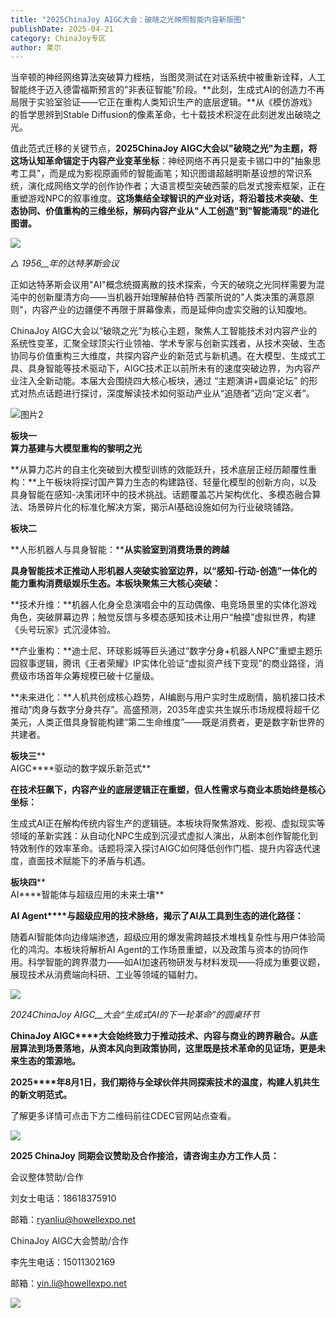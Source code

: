```yaml
---
title: "‌2025ChinaJoy AIGC大会：破晓之光映照智能内容新版图"
publishDate: 2025-04-21
category: ChinaJoy专区
author: 莱尔
---
```


当辛顿的神经网络算法突破算力桎梏，当图灵测试在对话系统中被重新诠释，人工智能终于迈入德雷福斯预言的"非表征智能"阶段。**此刻，生成式AI的创造力不再局限于实验室验证——它正在重构人类知识生产的底层逻辑。**从《模仿游戏》的哲学思辨到Stable Diffusion的像素革命，七十载技术积淀在此刻迸发出破晓之光。

值此范式迁移的关键节点，**2025‌ChinaJoy AIGC大会以"破晓之光"为主题‌，将这场认知革命锚定于内容产业变革坐标**：神经网络不再只是麦卡锡口中的"抽象思考工具"，而是成为影视原画师的智能画笔；知识图谱超越明斯基设想的常识系统，演化成网络文学的创作协作者；大语言模型突破西蒙的启发式搜索框架，正在重塑游戏NPC的叙事维度。**这场集结全球智识的产业对话，将沿着‌技术突破、生态协同、价值重构‌的三维坐标，解码内容产业从"人工创造"到"智能涌现"的进化图谱。**

![](https://ec-net-1251389766.cos.ap-shanghai.myqcloud.com/wp-content/uploads/2025/04/20250421180921707.jpg)

_△_ _1956__年的达特茅斯会议_

正如达特茅斯会议用"AI"概念统摄离散的技术探索，今天的破晓之光同样需要为混沌中的创新厘清方向——当机器开始理解赫伯特·西蒙所说的"人类决策的满意原则"，内容产业的边疆便不再限于屏幕像素，而是延伸向虚实交融的认知腹地。 

ChinaJoy AIGC大会以“破晓之光”为核心主题，聚焦人工智能技术对内容产业的系统性变革，汇聚全球顶尖行业领袖、学术专家与创新实践者，从技术突破、生态协同与价值重构三大维度，共探内容产业的新范式与新机遇。在大模型、生成式工具、具身智能等技术驱动下，AIGC技术正以前所未有的速度突破边界，为内容产业注入全新动能。本届大会围绕四大核心板块，通过 “主题演讲+圆桌论坛” 的形式对热点话题进行探讨，深度解读技术如何驱动产业从“追随者”迈向“定义者”。

![图片2](blob:https://www.easecation.net/48a82d17-7dc1-4b9c-b0be-ccd3b39c5b89)

**板块一**  
**算力基建与大模型重构的黎明之光**

**从算力芯片的自主化突破到大模型训练的效能跃升，技术底层正经历颠覆性重构：**上午板块将探讨国产算力生态的构建路径、轻量化模型的创新方向，以及具身智能在感知-决策闭环中的技术挑战。话题覆盖芯片架构优化、多模态融合算法、场景碎片化的标准化解决方案，揭示AI基础设施如何为行业破晓铺路。

**板块二**

**人形机器人与具身智能：****从实验室到消费场景的跨越**

**具身智能技术正推动人形机器人突破实验室边界，以“感知-行动-创造”一体化的能力重构消费级娱乐生态。本板块聚焦三大核心突破：**

**‌技术升维‌：**机器人化身全息演唱会中的互动偶像、电竞场景里的实体化游戏角色，突破屏幕边界；触觉反馈与多模态感知技术让用户“触摸”虚拟世界，构建《头号玩家》式沉浸体验。

**‌产业重构‌：**迪士尼、环球影城等巨头通过“数字分身+机器人NPC”重塑主题乐园叙事逻辑，腾讯《王者荣耀》IP实体化验证“虚拟资产线下变现”的商业路径，消费级市场首年众筹规模已破十亿量级。

**‌未来进化‌：**人机共创成核心趋势，AI编剧与用户实时生成剧情，脑机接口技术推动“肉身与数字分身共存”。高盛预测，2035年虚实共生娱乐市场规模将超千亿美元，人类正借具身智能构建“第二生命维度”——既是消费者，更是数字新世界的共建者。

**板块三****  
AIGC****驱动的数字娱乐新范式**

**在技术狂飙下，内容产业的底层逻辑正在重塑，但人性需求与商业本质始终是核心坐标：**

生成式AI正在解构传统内容生产的逻辑链。本板块将聚焦游戏、影视、虚拟现实等领域的革新实践：从自动化NPC生成到沉浸式虚拟人演出，从剧本创作智能化到特效制作的效率革命。话题将深入探讨AIGC如何降低创作门槛、提升内容迭代速度，直面技术赋能下的矛盾与机遇。

**板块四****  
AI****智能体与超级应用的未来土壤**

**AI Agent****与超级应用的技术脉络，揭示了AI从工具到生态的进化路径：**

随着AI智能体向边缘端渗透，超级应用的爆发需跨越技术堆栈复杂性与用户体验简化的鸿沟。本板块将解析AI Agent的工作场景重塑，以及政策与资本的协同作用。科学智能的跨界潜力——如AI加速药物研发与材料发现——将成为重要议题，展现技术从消费端向科研、工业等领域的辐射力。

![](https://ec-net-1251389766.cos.ap-shanghai.myqcloud.com/wp-content/uploads/2025/04/20250421180924294.gif)

_2024ChinaJoy AIGC__大会“生成式AI的下一轮革命”的圆桌环节_

  
  
**ChinaJoy AIGC****大会始终致力于推动技术、内容与商业的跨界融合。从底层算法到场景落地，从资本风向到政策协同，这里既是技术革命的见证场，更是未来生态的策源地。**

**2025****年8月1日，我们期待与全球伙伴共同探索技术的温度，构建人机共生的新文明范式。**

了解更多详情可点击下方二维码前往CDEC官网站点查看。

![](https://ec-net-1251389766.cos.ap-shanghai.myqcloud.com/wp-content/uploads/2025/04/20250421181045227.png)

**2025 ChinaJoy** **同期会议赞助及合作接洽，请咨询主办方工作人员：**

会议整体赞助/合作

刘女士电话：18618375910

邮箱：ryanliu@howellexpo.net

ChinaJoy AIGC大会赞助/合作

李先生电话：15011302169

邮箱：[yin.li@howellexpo.net](mailto:yin.li@howellexpo.net)

![](https://ec-net-1251389766.cos.ap-shanghai.myqcloud.com/wp-content/uploads/2025/04/20250421180923391.jpg)
